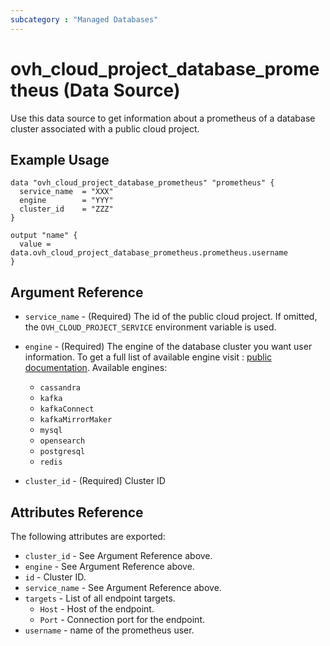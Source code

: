 ```yaml
---
subcategory : "Managed Databases"
---
```


# ovh_cloud_project_database_prometheus (Data Source)

Use this data source to get information about a prometheus of a database cluster associated with a public cloud project.

## Example Usage

```hcl
data "ovh_cloud_project_database_prometheus" "prometheus" {
  service_name  = "XXX"
  engine        = "YYY"
  cluster_id    = "ZZZ"
}

output "name" {
  value = data.ovh_cloud_project_database_prometheus.prometheus.username
}
```

## Argument Reference

* `service_name` - (Required) The id of the public cloud project. If omitted,
  the `OVH_CLOUD_PROJECT_SERVICE` environment variable is used.

* `engine` - (Required) The engine of the database cluster you want user information. To get a full list of available engine visit :
[public documentation](https://docs.ovh.com/gb/en/publiccloud/databases).
Available engines:
  * `cassandra`
  * `kafka`
  * `kafkaConnect`
  * `kafkaMirrorMaker`
  * `mysql`
  * `opensearch`
  * `postgresql`
  * `redis`

* `cluster_id` - (Required) Cluster ID


## Attributes Reference

The following attributes are exported:

* `cluster_id` - See Argument Reference above.
* `engine` - See Argument Reference above.
* `id` - Cluster ID.
* `service_name` - See Argument Reference above.
* `targets` - List of all endpoint targets.
  * `Host` - Host of the endpoint.
  * `Port` - Connection port for the endpoint.
* `username` - name of the prometheus user.
